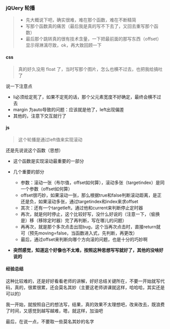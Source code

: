 ### jQUery 轮播

> - 先大概说下吧，确实很难，难在那个函数，难在不断精简
> - 写那个函数真的痛苦（最后我是真的写不下去了，又回去重写那个函数）
> - 最后那个跳转真的很有技术含量，一下把最前面的那写东西（offset）显示得淋漓尽致，ok，再大致回顾一下

#### css

> 真的好久没用 float 了，当时写那个图片，怎么也横不过去，也把我给搞吐了  

说一下注意点
- li必须给定死了，如果不定死的话，那个父元素宽度不好确定，最终会横不过去
- margin 为auto导致的问题：应该就是他了，left出现偏差
- 其他的，注意下交互就行了

#### js
> 这个轮播是通过left值来实现滚动  

还是先说说这个函数（思想）
- 这个函数是实现滚动最重要的一部分
- 几个重要的部分
  - 参数：滚动一张（布尔值，offset如何算），滚动多张（targetindex）是同一个参数（offset如何算）
  - offset很巧妙，如果滚动一张，那么根据true和false判断滚动距离，是正还是负，如果滚动多张，通过targetindex和index来求offset
  - 其次：还有一个targetleft，通过他和current来判断停止定时器
  - 再次，就是何时停止，这个比较好写，没什么好说的（注意一下，（偷换是）移（移除定时器）完了再判断，写在哪儿的问题）
  - 再再次，就是那个多次点击出现bug，这个当再次点击时，直接return就可（预先moving=false，当函数进入式，先判断，再更改）
  - 最后，通过offset来判断向哪个方向滚的问题，也是十分的巧妙啊

- **突然感觉，知道这个好像也不太难，按照这种思想写写就好了，其他的没啥好说的**

#### 经验总结
这种比较难的，还是好好看看老师的讲解，好好总结关键所在，不要一开始就写代码，真的，很累很累，还会莫名其妙（主要这老师讲课就这样，哈哈哈，其实还是可以的）

我一开始，就按照自己的想法写，结果，真的效果不太理想吧，改来改去，既浪费了时间，又感觉到越写越难，嗯，就这样，加油吧

最后，在说一点，不要取一些莫名其妙的名字





